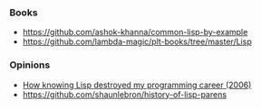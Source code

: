 ### Books

- https://github.com/ashok-khanna/common-lisp-by-example
- https://github.com/lambda-magic/plt-books/tree/master/Lisp

### Opinions

- [How knowing Lisp destroyed my programming career (2006)](https://news.ycombinator.com/item?id=16583572)
- https://github.com/shaunlebron/history-of-lisp-parens
